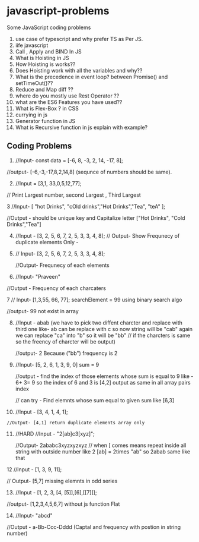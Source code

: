 # javascript-problems
Some JavaScript coding problems

1. use case of typescript and why prefer TS as Per JS.
2. iife javascript
3. Call , Apply and BIND In JS
4. What is Hoisting in JS
5. How Hoisting is works??
6. Does Hoisting work with all the variables and why??
7. What is the precedence in event loop? between Promise() and setTimeOut()??
8. Reduce and Map diff ??
9. where do you mostly use Rest Operator ??
10. what are the ES6 Features you have used??
11. What is Flex-Box ? in CSS
12. currying in js
13. Generator function in JS
14. What is Recursive  function in js explain with example?


## Coding Problems

1. //Input- const data = [-6, 8, -3, 2, 14, -17, 8];

  //output- [-6,-3,-17,8,2,14,8] (sequnce of numbers should be same).


2. //Input = [3,1, 33,0,5,12,77];

  // Print Largest number, second Largest , Third Largest


3  //Input- [ "hot Drinks", "cOld drinks","Hot Drinks","Tea", "teA" ];

   //Output - should be unique key and Capitalize letter ["Hot Drinks", "Cold Drinks","Tea"]


4.  //Input -  [3, 2, 5, 6, 7, 2, 5, 3, 3, 4, 8];
    // Output- Show Frequnecy of duplicate elements Only -


5.   // Input- [3, 2, 5, 6, 7, 2, 5, 3, 3, 4, 8];
    
     //Output- Frequnecy of each elements

6.  //Input- "Praveen"

   //Output - Frequency of each charcaters

7 // Input- [1,3,55, 66, 77]; searchElement = 99 using binary search algo

   //output- 99 not exist in array

8. //Input - abab (we have to pick two diffent charcter and replace with third one like- ab can be replace with c so now string will be "cab" again we can replace "ca" into "b" so it will be "bb"
   // if the charcters is same so the freency of charcter will be output)

     //output- 2 Because ("bb") frequency is 2

9. //Input- [5, 2, 6, 1, 3, 9, 0] sum = 9

   //output - find the index of those elements whose sum is equal to 9 like - 6+ 3= 9 so the index of 6 and 3 is [4,2] output as same in all array pairs index

   // can try - Find elemnts whose sum equal to given sum like [6,3]

10.  //Input - [3, 4, 1, 4, 1];

    //Output- [4,1] return duplicate elements array only
    

11. //HARD  //Input - "2[ab]c3[xyz]";
    
    //Output- 2ababc3xyzxyzxyz
    // when [ comes means repeat inside all string with outside number like 2 [ab] = 2times "ab" so 2abab same like that



12 //Input -  [1, 3, 9, 11];

  // Output- [5,7] missing elemnts in odd series


13. //Input - [1, 2, 3, [4, [5]],[6],[[7]]];
    
   //output- [1,2,3,4,5,6,7] without js function Flat

14. //Input-  "abcd"

   //Output - a-Bb-Ccc-Dddd (Captal and frequency with postion in string number)

 
